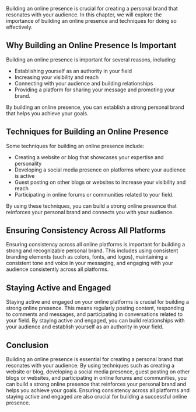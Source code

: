 
Building an online presence is crucial for creating a personal brand that resonates with your audience. In this chapter, we will explore the importance of building an online presence and techniques for doing so effectively.

Why Building an Online Presence Is Important
--------------------------------------------

Building an online presence is important for several reasons, including:

* Establishing yourself as an authority in your field
* Increasing your visibility and reach
* Connecting with your audience and building relationships
* Providing a platform for sharing your message and promoting your brand.

By building an online presence, you can establish a strong personal brand that helps you achieve your goals.

Techniques for Building an Online Presence
------------------------------------------

Some techniques for building an online presence include:

* Creating a website or blog that showcases your expertise and personality
* Developing a social media presence on platforms where your audience is active
* Guest posting on other blogs or websites to increase your visibility and reach
* Participating in online forums or communities related to your field.

By using these techniques, you can build a strong online presence that reinforces your personal brand and connects you with your audience.

Ensuring Consistency Across All Platforms
-----------------------------------------

Ensuring consistency across all online platforms is important for building a strong and recognizable personal brand. This includes using consistent branding elements (such as colors, fonts, and logos), maintaining a consistent tone and voice in your messaging, and engaging with your audience consistently across all platforms.

Staying Active and Engaged
--------------------------

Staying active and engaged on your online platforms is crucial for building a strong online presence. This means regularly posting content, responding to comments and messages, and participating in conversations related to your field. By staying active and engaged, you can build relationships with your audience and establish yourself as an authority in your field.

Conclusion
----------

Building an online presence is essential for creating a personal brand that resonates with your audience. By using techniques such as creating a website or blog, developing a social media presence, guest posting on other blogs or websites, and participating in online forums and communities, you can build a strong online presence that reinforces your personal brand and helps you achieve your goals. Ensuring consistency across all platforms and staying active and engaged are also crucial for building a successful online presence.
